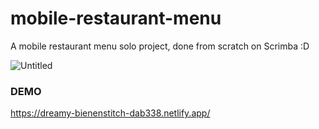 # mobile-restaurant-menu

A mobile restaurant menu solo project, done from scratch on Scrimba :D

![Untitled](https://github.com/user-attachments/assets/aeac4050-63d8-4de7-ac01-eb126f98e356)

### DEMO
https://dreamy-bienenstitch-dab338.netlify.app/
